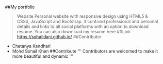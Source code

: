 ##My portfolio 
>Website
Personal website with responsive design using HTML5 & CSS3, JavaScript and Bootstrap.
It containd professional and personal details and links to all social platforms with an option to download resume.
You can also dowmload my resume here
##Link 
https://sohaildani.github.io/
##Contributor 
- Chetanya Kandhari
- Mohd Sohail Khan
##Contribute
'''
Contributors are welcomed to make it more beautiful and dynamic
'''

